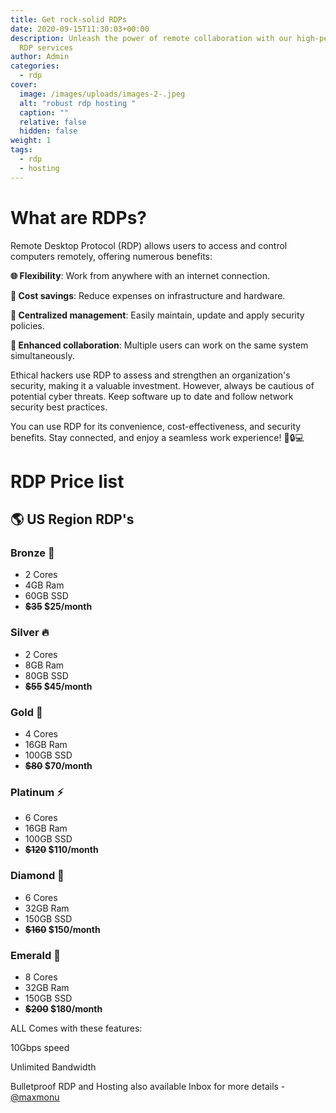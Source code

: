 ```yaml
---
title: Get rock-solid RDPs
date: 2020-09-15T11:30:03+00:00
description: Unleash the power of remote collaboration with our high-performance
  RDP services
author: Admin
categories:
  - rdp
cover:
  image: /images/uploads/images-2-.jpeg
  alt: "robust rdp hosting "
  caption: ""
  relative: false
  hidden: false
weight: 1
tags:
  - rdp
  - hosting
---
```


# What are RDPs?
Remote Desktop Protocol (RDP) allows users to access and control computers remotely, offering numerous benefits:

**🌐 Flexibility**: Work from anywhere with an internet connection.

**💼 Cost savings**: Reduce expenses on infrastructure and hardware.

**🔧 Centralized management**: Easily maintain, update and apply security policies.

**👥 Enhanced collaboration**: Multiple users can work on the same system simultaneously.

Ethical hackers use RDP to assess and strengthen an organization's security, making it a valuable investment. However, always be cautious of potential cyber threats. Keep software up to date and follow network security best practices.

You can use RDP for its convenience, cost-effectiveness, and security benefits. Stay connected, and enjoy a seamless work experience! 🚀🔒💻



# RDP Price list

## 🌎 US Region RDP's

### Bronze 🐛
- 2 Cores
- 4GB Ram
- 60GB SSD
- **~~$35~~ $25/month**

### Silver 🔥
- 2 Cores
- 8GB Ram
- 80GB SSD
- **~~$55~~ $45/month**

### Gold 👑
- 4 Cores
- 16GB Ram
- 100GB SSD
- **~~$80~~ $70/month**

### Platinum ⚡
- 6 Cores
- 16GB Ram
- 100GB SSD
- **~~$120~~ $110/month**

### Diamond 💎
- 6 Cores
- 32GB Ram
- 150GB SSD
- **~~$160~~ $150/month**

### Emerald 🚀
- 8 Cores
- 32GB Ram
- 150GB SSD
- **~~$200~~ $180/month**

ALL Comes with these features:

10Gbps speed

Unlimited Bandwidth

Bulletproof RDP and Hosting also available
Inbox for more details - [@maxmonu](https://telegram.dog/@maxmonu)
